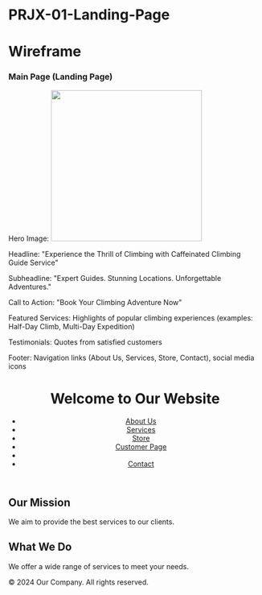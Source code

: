 # PRJX-01-Landing-Page
<!DOCTYPE html>
<html lang="en">
<head>
    <meta charset="UTF-8">
    <meta name="viewport" content="width=device-width, initial-scale=1.0">
    <h1> Wireframe </h1>

<h3> Main Page (Landing Page) </h3>

Hero Image: <img src="https://github.com/user-attachments/assets/f3817c67-791c-42d2-b260-3668250a225f" width="300">


Headline: "Experience the Thrill of Climbing with Caffeinated Climbing Guide Service"

Subheadline: "Expert Guides. Stunning Locations. Unforgettable Adventures."

Call to Action: "Book Your Climbing Adventure Now"

Featured Services: Highlights of popular climbing experiences (examples: Half-Day Climb, Multi-Day Expedition)

Testimonials: Quotes from satisfied customers

Footer: Navigation links (About Us, Services, Store, Contact), social media icons
    <link rel="stylesheet" href="styles.css">
</head>
<body>
    <header>
        <h1>Welcome to Our Website</h1>
        <nav>
            <ul>
                <li><a href="#">About Us</a></li>
                <li><a href="#">Services</a></li>
                <li><a href="#">Store</a></li>
                <li><a href="#">Customer Page</a><li>
                <li><a href="#">Contact</a></li>
                 </ul>
        </nav>
    </header>
    <main>
        <section>
            <h2>Our Mission</h2>
            <p>We aim to provide the best services to our clients.</p>
        </section>
        <section>
            <h2>What We Do</h2>
            <p>We offer a wide range of services to meet your needs.</p>
        </section>
    </main>
    <footer>
        <p>&copy; 2024 Our Company. All rights reserved.</p>
    </footer>
</body>
</html>

